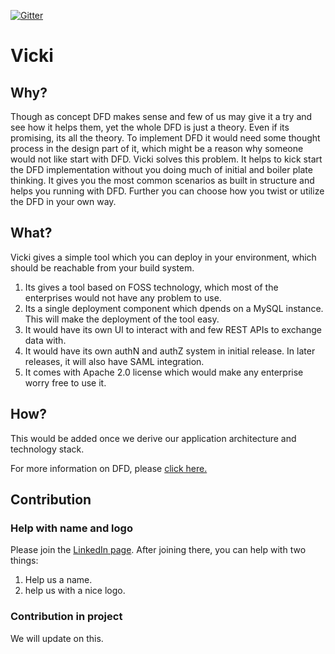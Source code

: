 [![Gitter](https://badges.gitter.im/eclatian/vicki.svg)](https://gitter.im/eclatian/vicki?utm_source=badge&utm_medium=badge&utm_campaign=pr-badge)

# Vicki
## Why?

Though as concept DFD makes sense and few of us may give it a try and see how it helps them, yet the whole DFD is just a theory. Even if its promising, its all the theory. To implement DFD it would need some thought process in the design part of it, which might be a reason why someone would not like start with DFD. Vicki solves this problem. It helps to kick start the DFD implementation without you doing much of initial and boiler plate thinking. It gives you the most common scenarios as built in structure and helps you running with DFD. Further you can choose how you twist or utilize the DFD in your own way. 

## What?

Vicki gives a simple tool which you can deploy in your environment, which should be reachable from your build system. 
1. Its gives a tool based on FOSS technology, which most of the enterprises would not have any problem to use.
2. Its a single deployment component which dpends on a MySQL instance. This will make the deployment of the tool easy.
3. It would have its own UI to interact with and few REST APIs to exchange data with.
4. It would have its own authN and authZ system in initial release. In later releases, it will also have SAML integration.
5. It comes with Apache 2.0 license which would make any enterprise worry free to use it.

## How?

This would be added once we derive our application architecture and technology stack.

For more information on DFD, please [click here.](https://dfd.how)

## Contribution

### Help with name and logo
Please join the [LinkedIn page](https://www.linkedin.com/groups/10543155/). After joining there, you can help with two things:
1. Help us a name.
2. help us with a nice logo.

### Contribution in project

We will update on this.



